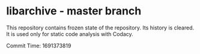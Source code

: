 # libarchive - master branch

This repository contains frozen state of the repository.
Its history is cleared. It is used only for static code
analysis with Codacy.

Commit Time: 1691373819